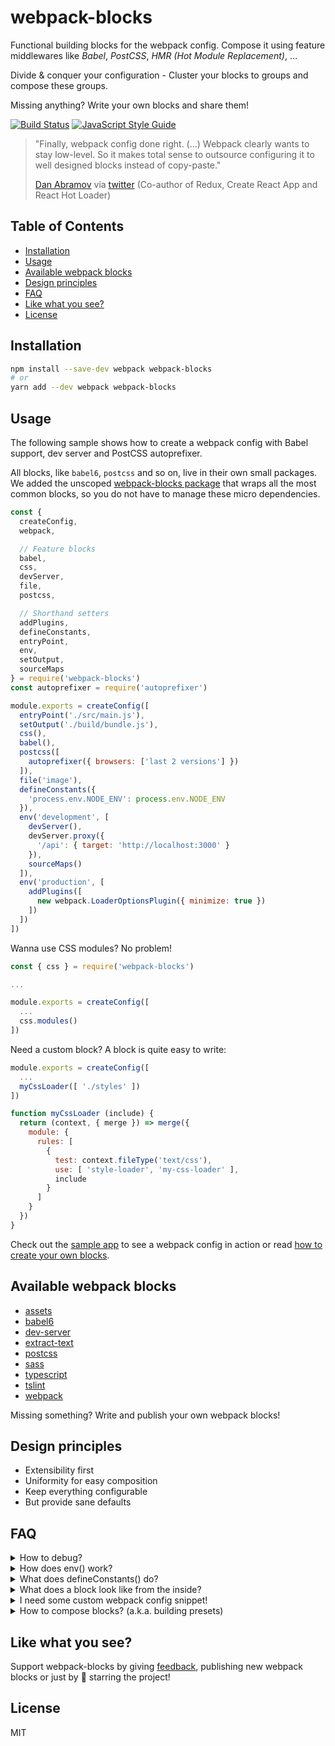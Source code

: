 # webpack-blocks

Functional building blocks for the webpack config. Compose it using feature middlewares like *Babel*, *PostCSS*, *HMR&nbsp;(Hot&nbsp;Module&nbsp;Replacement)*, …

Divide & conquer your configuration - Cluster your blocks to groups and compose these groups.

Missing anything? Write your own blocks and share them!

[![Build Status](https://travis-ci.org/andywer/webpack-blocks.svg?branch=master)](https://travis-ci.org/andywer/webpack-blocks)
[![JavaScript Style Guide](https://img.shields.io/badge/code%20style-standard-brightgreen.svg)](http://standardjs.com/)

>"Finally, webpack config done right. (...) Webpack clearly wants to stay low-level. So it makes total sense to outsource configuring it to well designed blocks instead of copy-paste."
>
>[Dan Abramov](https://github.com/gaearon) via [twitter](https://twitter.com/dan_abramov/status/806249934399881216) (Co-author of Redux, Create React App and React Hot Loader)


## Table of Contents

- [Installation](#installation)
- [Usage](#usage)
- [Available webpack blocks](#available-webpack-blocks)
- [Design principles](#design-principles)
- [FAQ](#faq)
- [Like what you see?](#like-what-you-see)
- [License](#license)


## Installation

```sh
npm install --save-dev webpack webpack-blocks
# or
yarn add --dev webpack webpack-blocks
```


## Usage

The following sample shows how to create a webpack config with Babel support, dev server and PostCSS autoprefixer.

All blocks, like `babel6`, `postcss` and so on, live in their own small packages. We added the unscoped [webpack-blocks package](./packages/webpack-blocks) that wraps all the most common blocks, so you do not have to manage these micro dependencies.

```js
const {
  createConfig,
  webpack,

  // Feature blocks
  babel,
  css,
  devServer,
  file,
  postcss,

  // Shorthand setters
  addPlugins,
  defineConstants,
  entryPoint,
  env,
  setOutput,
  sourceMaps
} = require('webpack-blocks')
const autoprefixer = require('autoprefixer')

module.exports = createConfig([
  entryPoint('./src/main.js'),
  setOutput('./build/bundle.js'),
  css(),
  babel(),
  postcss([
    autoprefixer({ browsers: ['last 2 versions'] })
  ]),
  file('image'),
  defineConstants({
    'process.env.NODE_ENV': process.env.NODE_ENV
  }),
  env('development', [
    devServer(),
    devServer.proxy({
      '/api': { target: 'http://localhost:3000' }
    }),
    sourceMaps()
  ]),
  env('production', [
    addPlugins([
      new webpack.LoaderOptionsPlugin({ minimize: true })
    ])
  ])
])
```

Wanna use CSS modules? No problem!

```js
const { css } = require('webpack-blocks')

...

module.exports = createConfig([
  ...
  css.modules()
])
```

Need a custom block? A block is quite easy to write:

```js
module.exports = createConfig([
  ...
  myCssLoader([ './styles' ])
])

function myCssLoader (include) {
  return (context, { merge }) => merge({
    module: {
      rules: [
        {
          test: context.fileType('text/css'),
          use: [ 'style-loader', 'my-css-loader' ],
          include
        }
      ]
    }
  })
}
```

Check out the [sample app](./test-app) to see a webpack config in action or read [how to create your own blocks](./docs/BLOCK-CREATION.md).


## Available webpack blocks

- [assets](./packages/assets)
- [babel6](./packages/babel6)
- [dev-server](./packages/dev-server)
- [extract-text](./packages/extract-text)
- [postcss](./packages/postcss)
- [sass](./packages/sass)
- [typescript](./packages/typescript)
- [tslint](./packages/tslint)
- [webpack](./packages/webpack)

Missing something? Write and publish your own webpack blocks!

## Design principles

- Extensibility first
- Uniformity for easy composition
- Keep everything configurable
- But provide sane defaults

## FAQ

<details>
<summary>How to debug?</summary>

In case the webpack configuration does not work as expected you can easily debug it using [stringify-object](https://www.npmjs.com/package/stringify-object):

```js
const stringify = require('stringify-object')

module.exports = createConfig([
  // ...
])

console.log(stringify(module.exports))
```
</details>

<details>
<summary>How does env() work?</summary>

You might wonder how `env('development', [ ... ])` works? It just checks the NODE_ENV environment variable and only applies its contained webpack blocks if it matches.

So make sure you set the NODE_ENV accordingly:

```js
// your package.json
"scripts": {
  "build": "NODE_ENV=production webpack --config webpack.config.js",
  "start": "NODE_ENV=development webpack-dev-server --config webpack.config.js"
}
```

If there is no NODE_ENV set then it will just treat NODE_ENV as if it was `development`.
</details>

<details>
<summary>What does defineConstants() do?</summary>

`defineConstants()` is just a small convenience wrapper around webpack's [DefinePlugin](https://webpack.github.io/docs/list-of-plugins.html#defineplugin). It is composable and automatically encodes the values. Use it to replace constants in your code by their values at build time.

So having a `defineConstants({ 'process.env.FOO': 'foo' })` and a `defineConstants({ 'process.env.BAR': 'bar' })` in your config means the resulting webpack config will finally contain a single `new webpack.DefinePlugin({ 'process.env.FOO': '"FOO"', 'process.env.BAR': '"BAR"' })`, thus replacing any occurence of `process.env.FOO` and `process.env.BAR` with the given values.
</details>

<details>
<summary>What does a block look like from the inside?</summary>

A webpack block is *just a function and requires no dependencies at all* (🎉🎉), thus making it easy to write your own blocks and share them with the community.

Take the `babel6` webpack block for instance:

```js
/**
 * @param {object} [options]
 * @param {RegExp|Function|string}  [options.exclude]   Directories to exclude.
 * @return {Function}
 */
function babel (options) {
  const { exclude = /\/node_modules\// } = options || {}

  return (context, util) => util.addLoader({
    // we use a `MIME type => RegExp` abstraction here in order to have consistent regexs
    test: context.fileType('application/javascript'),
    exclude: Array.isArray(exclude) ? exclude : [ exclude ],
    use: [ 'babel-loader?cacheDirectory' ]
  })
}
```

Add a README and a package.json and you are ready to ship.

For more details see [How to write a block](./docs/BLOCK-CREATION.md).
</details>

<details>
<summary>I need some custom webpack config snippet!</summary>

No problem. If you don't want to write your own webpack block you can just use `customConfig()`:

```js
const path = require('path')
const HtmlWebpackPlugin = require('html-webpack-plugin')
const { addPlugins, customConfig } = require('@webpack-blocks/webpack')

...

module.exports = createConfig([
  ...
  addPlugins([
    // Add a custom webpack plugin
    new HtmlWebpackPlugin({
      inject: true,
      template: './index.html'
    })
  ]),
  customConfig({
    // Add some custom webpack config snippet
    resolve: {
      extensions: [ '.js', '.es6' ]
    }
  })
])
```

The object you pass to `customConfig()` will be merged into the webpack config using
[webpack-merge](https://github.com/survivejs/webpack-merge) like any other webpack
block's partial config.
</details>

<details>
<summary>How to compose blocks? (a.k.a. building presets)</summary>

Got some projects with a similar, yet not identical webpack configuration? Seems like you could use a preset:

```js
const { createConfig, env, group } = require('@webpack-blocks/webpack')
const babel = require('@webpack-blocks/babel6')
const devServer = require('@webpack-blocks/dev-server')

function myPreset (proxyConfig) {
  return group([
    babel(),
    env('development', [
      devServer(),
      devServer.proxy(proxyConfig)
    ])
  ])
}

module.exports = createConfig([
  myPreset({
    '/api': { target: 'http://localhost:3000' }
  }),
  ...   // add more blocks here
])
```

The key feature is the `group()` method which takes a set of blocks and returns a new block that combines all their functionality.
</details>


## Like what you see?

Support webpack-blocks by giving [feedback](https://github.com/andywer/webpack-blocks/issues), publishing new webpack blocks or just by 🌟 starring the project!


## License

MIT
